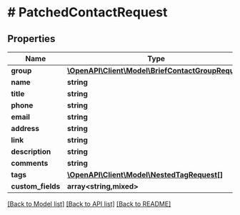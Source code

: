 # # PatchedContactRequest

## Properties

Name | Type | Description | Notes
------------ | ------------- | ------------- | -------------
**group** | [**\OpenAPI\Client\Model\BriefContactGroupRequest**](BriefContactGroupRequest.md) |  | [optional]
**name** | **string** |  | [optional]
**title** | **string** |  | [optional]
**phone** | **string** |  | [optional]
**email** | **string** |  | [optional]
**address** | **string** |  | [optional]
**link** | **string** |  | [optional]
**description** | **string** |  | [optional]
**comments** | **string** |  | [optional]
**tags** | [**\OpenAPI\Client\Model\NestedTagRequest[]**](NestedTagRequest.md) |  | [optional]
**custom_fields** | **array<string,mixed>** |  | [optional]

[[Back to Model list]](../../README.md#models) [[Back to API list]](../../README.md#endpoints) [[Back to README]](../../README.md)
